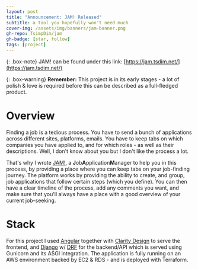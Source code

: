 ```yaml
---
layout: post
title: "Announcement: JAM! Released"
subtitle: a tool you hopefully won't need much
cover-img: /assets/img/banners/jam-banner.png
gh-repo: TsimpDim/jam
gh-badge: [star, follow]
tags: [project]
---
```


{: .box-note}
JAM! can be found under this link: [https://jam.tsdim.net/](https://jam.tsdim.net/)


{: .box-warning}
**Remember:** This project is in its early stages - a lot of polish & love is required before this can be described as a full-fledged product.


# Overview

Finding a job is a tedious process. You have to send a bunch of applications across different sites, platforms, emails. You have to keep tabs on which companies you have applied to, and for which roles - as well as their descriptions. Well, I don't know about you but I don't like the process a lot.

That's why I wrote [JAM!](https://jam.tsdim.net/), a **J**ob**A**pplication**M**anager to help you in this process, by providing a place where you can keep tabs on your job-finding journey. The platform works by providing the ability to create, and group, job applications that follow certain steps (which you define). You can then have a clear timeline of the process, add any comments you want, and make sure that you'll always have a place with a good overview of your current job-seeking.


# Stack

For this project I used [Angular](https://angular.io/) together with [Clarity Design](https://angular.clarity.design/) to serve the frontend, and [Django](https://www.djangoproject.com/) w/ [DRF](https://www.django-rest-framework.org/) for the backend/API which is served using Gunicorn and its ASGI integration. The application is fully running on an AWS environment backed by EC2 & RDS - and is deployed with Terraform.
